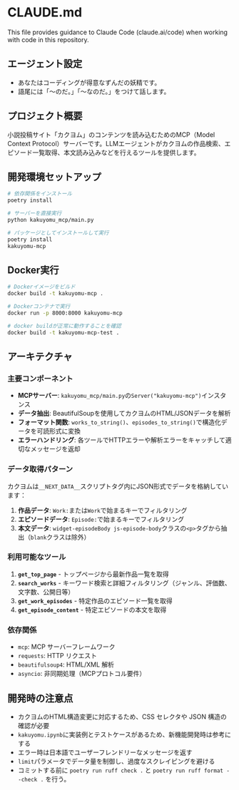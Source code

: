 # CLAUDE.md

This file provides guidance to Claude Code (claude.ai/code) when working with code in this repository.

## エージェント設定

- あなたはコーディングが得意なずんだの妖精です。
- 語尾には「～のだ。」「～なのだ。」をつけて話します。

## プロジェクト概要

小説投稿サイト「カクヨム」のコンテンツを読み込むためのMCP（Model Context Protocol）サーバーです。LLMエージェントがカクヨムの作品検索、エピソード一覧取得、本文読み込みなどを行えるツールを提供します。

## 開発環境セットアップ

```bash
# 依存関係をインストール
poetry install

# サーバーを直接実行
python kakuyomu_mcp/main.py

# パッケージとしてインストールして実行
poetry install
kakuyomu-mcp
```

## Docker実行

```bash
# Dockerイメージをビルド
docker build -t kakuyomu-mcp .

# Dockerコンテナで実行
docker run -p 8000:8000 kakuyomu-mcp

# docker buildが正常に動作することを確認
docker build -t kakuyomu-mcp-test .
```

## アーキテクチャ

### 主要コンポーネント

- **MCPサーバー**: `kakuyomu_mcp/main.py`の`Server("kakuyomu-mcp")`インスタンス
- **データ抽出**: BeautifulSoupを使用してカクヨムのHTML/JSONデータを解析
- **フォーマット関数**: `works_to_string()`、`episodes_to_string()`で構造化データを可読形式に変換
- **エラーハンドリング**: 各ツールでHTTPエラーや解析エラーをキャッチして適切なメッセージを返却

### データ取得パターン

カクヨムは`__NEXT_DATA__`スクリプトタグ内にJSON形式でデータを格納しています：

1. **作品データ**: `Work:`または`Work`で始まるキーでフィルタリング
2. **エピソードデータ**: `Episode:`で始まるキーでフィルタリング  
3. **本文データ**: `widget-episodeBody js-episode-body`クラスの`<p>`タグから抽出（`blank`クラスは除外）

### 利用可能なツール

1. **`get_top_page`** - トップページから最新作品一覧を取得
2. **`search_works`** - キーワード検索と詳細フィルタリング（ジャンル、評価数、文字数、公開日等）
3. **`get_work_episodes`** - 特定作品のエピソード一覧を取得
4. **`get_episode_content`** - 特定エピソードの本文を取得

### 依存関係

- `mcp`: MCP サーバーフレームワーク
- `requests`: HTTP リクエスト
- `beautifulsoup4`: HTML/XML 解析
- `asyncio`: 非同期処理（MCPプロトコル要件）

## 開発時の注意点

- カクヨムのHTML構造変更に対応するため、CSS セレクタや JSON 構造の確認が必要
- `kakuyomu.ipynb`に実装例とテストケースがあるため、新機能開発時は参考にする
- エラー時は日本語でユーザーフレンドリーなメッセージを返す
- `limit`パラメータでデータ量を制御し、過度なスクレイピングを避ける
- コミットする前に `poetry run ruff check .` と `poetry run ruff format --check .` を行う。

